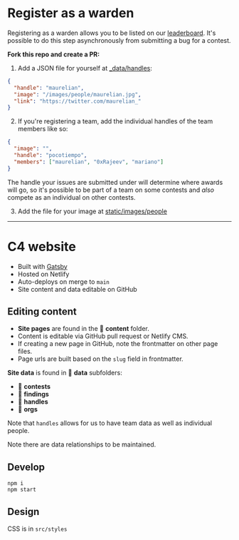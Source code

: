 # Register as a warden

Registering as a warden allows you to be listed on our [leaderboard](https://code423n4.com/leaderboard). It's possible to do this step asynchronously from submitting a bug for a contest.

**Fork this repo and create a PR:**

1. Add a JSON file for yourself at [\_data/handles](https://github.com/code-423n4/code423n4.com/tree/main/_data/handles):

```json
{
  "handle": "maurelian",
  "image": "/images/people/maurelian.jpg",
  "link": "https://twitter.com/maurelian_"
}
```

2. If you're registering a team, add the individual handles of the team members like so:

```json
{
  "image": "",
  "handle": "pocotiempo",
  "members": ["maurelian", "0xRajeev", "mariano"]
}
```

The handle your issues are submitted under will determine where awards will go, so it's possible to be part of a team on some contests and _also_ compete as an individual on other contests.

3. Add the file for your image at [static/images/people](https://github.com/code-423n4/code423n4.com/tree/main/static/images/people)

---

# C4 website

- Built with [Gatsby](https://www.gatsbyjs.com/docs/)
- Hosted on Netlify
- Auto-deploys on merge to `main`
- Site content and data editable on GitHub

## Editing content

- **Site pages** are found in the 📁 **content** folder.
- Content is editable via GitHub pull request or Netlify CMS.
- If creating a new page in GitHub, note the frontmatter on other page files.
- Page urls are built based on the `slug` field in frontmatter.

**Site data** is found in 📁 **data** subfolders:

- 📁 **contests**
- 📁 **findings**
- 📁 **handles**
- 📁 **orgs**

Note that `handles` allows for us to have team data as well as individual people.

Note there are data relationships to be maintained.

## Develop

```
npm i
npm start
```

## Design

CSS is in `src/styles`
